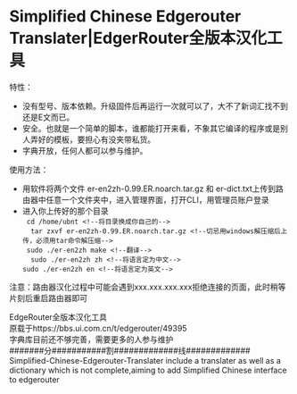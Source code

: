 # Simplified Chinese Edgerouter Translater|EdgerRouter全版本汉化工具
特性：
- 没有型号、版本依赖。升级固件后再运行一次就可以了，大不了新词汇找不到还是E文而已。
- 安全。也就是一个简单的脚本，谁都能打开来看，不象其它编译的程序或是别人弄好的模板，要担心有没夹带私货。
- 字典开放，任何人都可以参与维护。  
    
使用方法：
- 用软件将两个文件  er-en2zh-0.99.ER.noarch.tar.gz 和  er-dict.txt上传到路由器中任意一个文件夹中，进入管理界面，打开CLI，用管理员账户登录
- 进入你上传好的那个目录  
``` cd /home/ubnt <!--将目录换成你自己的-->```   
```  tar zxvf er-en2zh-0.99.ER.noarch.tar.gz <!--切忌用windows解压缩后上传，必须用tar命令解压缩-->```   
``` sudo ./er-en2zh make <!--翻译-->```   
```  sudo ./er-en2zh zh <!--将语言定为中文-->```  
``` sudo ./er-en2zh en <!--将语言定为英文--> ```     
    
注意：路由器汉化过程中可能会遇到xxx.xxx.xxx.xxx拒绝连接的页面，此时稍等片刻后重启路由器即可    
     
EdgeRouter全版本汉化工具   
原载于https://bbs.ui.com.cn/t/edgerouter/49395     
字典库目前还不够完善，需要更多的人参与维护    
#######分###########割#############线#############   
Simplified-Chinese-Edgerouter-Translater include a translater as well as a dictionary which is not complete,aiming to add Simplified Chinese interface to edgerouter
